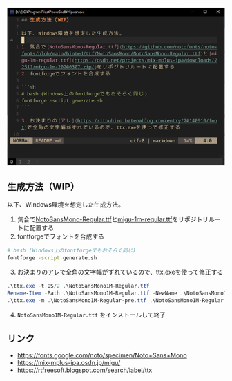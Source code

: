 ![](sample.png)

## 生成方法（WIP）

以下、Windows環境を想定した生成方法。

1. 気合で[NotoSansMono-Regular.ttf](https://github.com/notofonts/noto-fonts/blob/main/hinted/ttf/NotoSansMono/NotoSansMono-Regular.ttf)と[migu-1m-regular.ttf](https://osdn.net/projects/mix-mplus-ipa/downloads/72511/migu-1m-20200307.zip/)をリポジトリルートに配置する
2. fontforgeでフォントを合成する

```sh
# bash (Windows上のfontforgeでもおそらく同じ)
fontforge -script generate.sh
```

3. お決まりの[アレ](https://itouhiro.hatenablog.com/entry/20140910/font)で全角の文字幅がずれているので、ttx.exeを使って修正する

```powershell
.\ttx.exe -t OS/2 .\NotoSansMono1M-Regular.ttf
Rename-Item -Path .\NotoSansMono1M-Regular.ttf -NewName .\NotoSansMono1M-Regular-pre.ttf
.\ttx.exe -m .\NotoSansMono1M-Regular-pre.ttf .\NotoSansMono1M-Regular.ttx
```

4. `NotoSansMono1M-Regular.ttf` をインストールして終了

## リンク

- <https://fonts.google.com/noto/specimen/Noto+Sans+Mono>
- <https://mix-mplus-ipa.osdn.jp/migu/>
- <https://rtfreesoft.blogspot.com/search/label/ttx>
